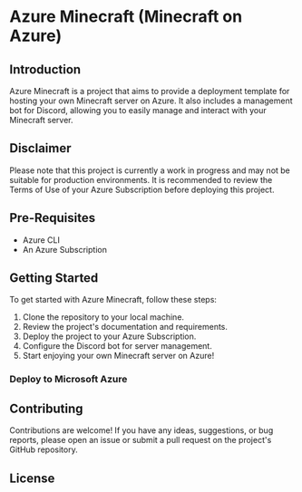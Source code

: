 # Azure Minecraft (Minecraft on Azure)
## Introduction

Azure Minecraft is a project that aims to provide a deployment template for hosting your own Minecraft server on Azure. It also includes a management bot for Discord, allowing you to easily manage and interact with your Minecraft server.

## Disclaimer

Please note that this project is currently a work in progress and may not be suitable for production environments. It is recommended to review the Terms of Use of your Azure Subscription before deploying this project.

## Pre-Requisites

- Azure CLI
- An Azure Subscription

## Getting Started

To get started with Azure Minecraft, follow these steps:

1. Clone the repository to your local machine.
2. Review the project's documentation and requirements.
3. Deploy the project to your Azure Subscription.
4. Configure the Discord bot for server management.
5. Start enjoying your own Minecraft server on Azure!

### Deploy to Microsoft Azure


## Contributing

Contributions are welcome! If you have any ideas, suggestions, or bug reports, please open an issue or submit a pull request on the project's GitHub repository.

## License

<!-- This project is licensed under the [MIT License](LICENSE). -->
